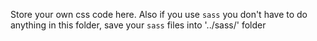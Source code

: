 Store your own css code here. Also if you use `sass` you don't have to do anything in this folder, save your `sass` files into '../sass/' folder